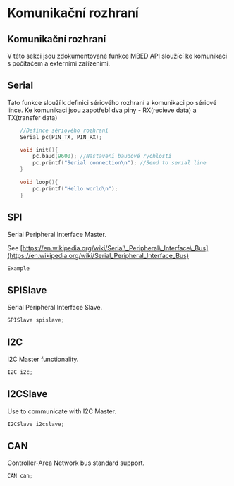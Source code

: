 # Komunikační rozhraní

## Komunikační rozhraní

V této sekci jsou zdokumentované funkce MBED API sloužící ke komunikaci s počítačem a externími zařízeními.

## Serial

Tato funkce slouží k definici sériového rozhraní a komunikaci po sériové lince. Ke komunikaci jsou zapotřebí dva piny - RX\(recieve data\) a TX\(transfer data\)

```cpp
    //Defince sériového rozhraní 
    Serial pc(PIN_TX, PIN_RX);

    void init(){
        pc.baud(9600); //Nastavení baudové rychlosti
        pc.printf("Serial connection\n"); //Send to serial line
    }

    void loop(){
        pc.printf("Hello world\n");
    }
```

## SPI

Serial Peripheral Interface Master.

See [https://en.wikipedia.org/wiki/Serial\_Peripheral\_Interface\_Bus](https://en.wikipedia.org/wiki/Serial_Peripheral_Interface_Bus)

```cpp
Example
```

## SPISlave

Serial Peripheral Interface Slave.

```cpp
SPISlave spislave;
```

## I2C

I2C Master functionality.

```cpp
I2C i2c;
```

## I2CSlave

Use to communicate with I2C Master.

```cpp
I2CSlave i2cslave;
```

## CAN

Controller-Area Network bus standard support.

```cpp
CAN can;
```

